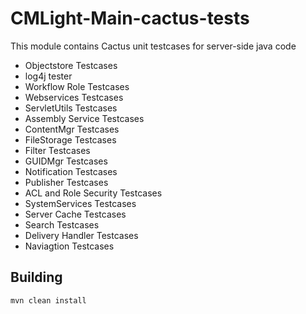 # CMLight-Main-cactus-tests
This module contains Cactus unit testcases for server-side java code

* Objectstore Testcases
* log4j tester
* Workflow Role Testcases
* Webservices Testcases
* ServletUtils Testcases
* Assembly Service Testcases
* ContentMgr Testcases
* FileStorage Testcases
* Filter Testcases
* GUIDMgr Testcases
* Notification Testcases
* Publisher Testcases
* ACL and Role Security Testcases
* SystemServices Testcases
* Server Cache Testcases
* Search Testcases
* Delivery Handler Testcases
* Naviagtion Testcases

## Building
```
mvn clean install
```


